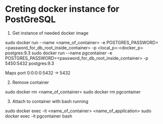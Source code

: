 # Creting docker instance for PostGreSQL

1. Get instance of needed docker image 
  
  sudo docker run --name <name_of_container> -e POSTGRES_PASSWORD=<password_for_db_root_inside_container> -p <local_p>:<docker_p> postgres:9.3
  sudo docker run --name pgcontainer -e POSTGRES_PASSWORD=<password_for_db_root_inside_container> -p 5450:5432 postgres:9.3

  Maps port 0:0:0:0:5432 -> 5432

2. Remove container

  sudo docker rm <name_of_container>
  sudo docker rm pgcontainer

3. Attach to container with bash running

  sudo docker exec -it <name_of_container> <name_of_application>
  sudo docker exec -it pgcontainer bash
